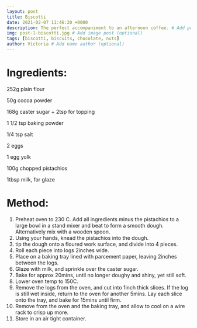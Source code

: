 ```yaml
---
layout: post
title: Biscotti
date: 2021-02-07 11:46:20 +0000
description: The perfect accompaniment to an afternoon coffee. # Add post description (optional)
img: post-1-biscotti.jpg # Add image post (optional)
tags: [biscotti, biscuits, chocolate, nuts]
author: Victoria # Add name author (optional)
---
```


Ingredients:
===
252g plain flour

50g cocoa powder 

168g caster sugar + 2tsp for topping

1 1/2 tsp baking powder

1/4 tsp salt

2 eggs

1 egg yolk

100g chopped pistachios

1tbsp milk, for glaze

Method:
===
1. Preheat oven to 230 C. Add all ingredients minus the pistachios to a large bowl in a stand mixer and beat to form a smooth dough. Alternatively mix with a wooden spoon.
2. Using your hands, knead the pistachios into the dough.
3. tip the dough onto a floured work surface, and divide into 4 pieces. 
4. Roll each piece into logs 2inches wide.
5. Place on a baking tray lined with parcement paper, leaving 2inches between the logs.
6. Glaze with milk, and sprinkle over the caster sugar. 
7. Bake for approx 20mins, until no longer doughy and shiny, yet still soft.
8. Lower oven temp to 150C.
9. Remove the logs from the oven, and cut into 1inch thick slices. If the log is still wet inside, return to the oven for another 5mins. Lay each slice onto the tray, and bake for 15mins until firm.
10. Remove from the oven and the baking tray, and allow to cool on a wire rack to crisp up more.
11. Store in an air tight container. 



